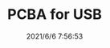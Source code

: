 ﻿---
layout: post 
title: PCBA for USB
tags: PH PCBA
categories: wire-harness
overview: 
series: PCBA
part_number: 0564-1
thumb_img: 
image: static/202106/564-20210606.jpg
date: 2021/6/6 7:56:53
---



